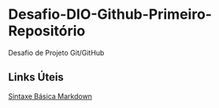 # Desafio-DIO-Github-Primeiro-Repositório
Desafio de Projeto Git/GitHub



## Links Úteis
[Sintaxe Básica Markdown](https://markdownguide.org/basic-syntax/)
